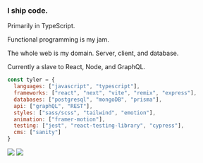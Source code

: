 ### I ship code.

Primarily in TypeScript.

Functional programming is my jam.

The whole web is my domain. Server, client, and database.

Currently a slave to React, Node, and GraphQL.

```javascript
const tyler = {
  languages: ["javascript", "typescript"],
  frameworks: ["react", "next", "vite", "remix", "express"],
  databases: ["postgresql", "mongoDB", "prisma"],
  api: ["graphQL", "REST"],
  styles: ["sass/scss", "tailwind", "emotion"],
  animation: ["framer-motion"],
  testing: ["jest", "react-testing-library", "cypress"],
  cms: ["sanity"]
}
```

<a href="https://linkedin.com/in/tylerbrowndev/"><img src="https://img.shields.io/badge/LinkedIn-0077B5?style=for-the-badge&logo=linkedin&logoColor=white" /></a>
<a href="https://twitter.com/t_brown11b"><img src="https://img.shields.io/badge/Twitter-1DA1F2?style=for-the-badge&logo=twitter&logoColor=white" /></a>

